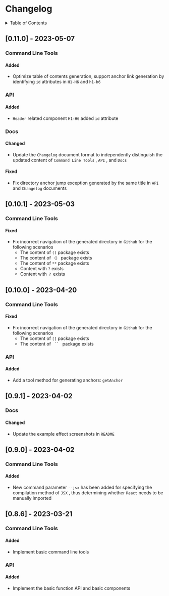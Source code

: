 
# Changelog

<details >
  <summary>Table of Contents</summary>

  &emsp;&emsp;[[0.11.0] - 2023-05-07](#0110---2023-05-07)<br/>
  &emsp;&emsp;&emsp;&emsp;[Command Line Tools](#0110-command-line-tools)<br/>
  &emsp;&emsp;&emsp;&emsp;&emsp;&emsp;[Added](#0110-command-line-tools-added)<br/>
  &emsp;&emsp;&emsp;&emsp;[API](#0110-api)<br/>
  &emsp;&emsp;&emsp;&emsp;&emsp;&emsp;[Added](#0110-api-added)<br/>
  &emsp;&emsp;&emsp;&emsp;[Docs](#0110-docs)<br/>
  &emsp;&emsp;&emsp;&emsp;&emsp;&emsp;[Changed](#0110-docs-changed)<br/>
  &emsp;&emsp;&emsp;&emsp;&emsp;&emsp;[Fixed](#0110-docs-fixed)<br/>
  &emsp;&emsp;[[0.10.1] - 2023-05-03](#0101---2023-05-03)<br/>
  &emsp;&emsp;&emsp;&emsp;[Command Line Tools](#0101-command-line-tools)<br/>
  &emsp;&emsp;&emsp;&emsp;&emsp;&emsp;[Fixed](#0101-command-line-tools-fixed)<br/>
  &emsp;&emsp;[[0.10.0] - 2023-04-20](#0100---2023-04-20)<br/>
  &emsp;&emsp;&emsp;&emsp;[Command Line Tools](#0100-command-line-tools)<br/>
  &emsp;&emsp;&emsp;&emsp;&emsp;&emsp;[Fixed](#0100-command-line-tools-fixed)<br/>
  &emsp;&emsp;&emsp;&emsp;[API](#0100-api)<br/>
  &emsp;&emsp;&emsp;&emsp;&emsp;&emsp;[Added](#0100-api-added)<br/>
  &emsp;&emsp;[[0.9.1] - 2023-04-02](#091---2023-04-02)<br/>
  &emsp;&emsp;&emsp;&emsp;[Docs](#091-docs)<br/>
  &emsp;&emsp;&emsp;&emsp;&emsp;&emsp;[Changed](#091-docs-changed)<br/>
  &emsp;&emsp;[[0.9.0] - 2023-04-02](#090---2023-04-02)<br/>
  &emsp;&emsp;&emsp;&emsp;[Command Line Tools](#090-command-line-tools)<br/>
  &emsp;&emsp;&emsp;&emsp;&emsp;&emsp;[Added](#090-command-line-tools-added)<br/>
  &emsp;&emsp;[[0.8.6] - 2023-03-21](#086---2023-03-21)<br/>
  &emsp;&emsp;&emsp;&emsp;[Command Line Tools](#086-command-line-tools)<br/>
  &emsp;&emsp;&emsp;&emsp;&emsp;&emsp;[Added](#086-command-line-tools-added)<br/>
  &emsp;&emsp;&emsp;&emsp;[API](#086-api)<br/>
  &emsp;&emsp;&emsp;&emsp;&emsp;&emsp;[Added](#086-api-added)<br/>

</details>

## [0.11.0] - 2023-05-07

<h3 id="0110-command-line-tools">Command Line Tools</h3>

<h4 id="0110-command-line-tools-added">Added</h4>

* Optimize table of contents generation, support anchor link generation by identifying  `id`  attributes in  `H1-H6`  and  `h1-h6` 


<h3 id="0110-api">API</h3>

<h4 id="0110-api-added">Added</h4>

*  `Header`  related component  `H1-H6`  added  `id`  attribute


<h3 id="0110-docs">Docs</h3>

<h4 id="0110-docs-changed">Changed</h4>

* Update the  `Changelog`  document format to independently distinguish the updated content of  `Command Line Tools` ,  `API` , and  `Docs` 


<h4 id="0110-docs-fixed">Fixed</h4>

* Fix directory anchor jump exception generated by the same title in  `API`  and  `Changelog`  documents


## [0.10.1] - 2023-05-03

<h3 id="0101-command-line-tools">Command Line Tools</h3>

<h4 id="0101-command-line-tools-fixed">Fixed</h4>

* Fix incorrect navigation of the generated directory in  `Github`  for the following scenarios
   * The content of  `()`  package exists
   * The content of  `（）`  package exists
   * The content of  `**`  package exists
   * Content with  `?`  exists
   * Content with  `？`  exists


## [0.10.0] - 2023-04-20

<h3 id="0100-command-line-tools">Command Line Tools</h3>

<h4 id="0100-command-line-tools-fixed">Fixed</h4>

* Fix incorrect navigation of the generated directory in  `Github`  for the following scenarios
   * The content of  `[]`  package exists
   * The content of <code> `` </code> package exists


<h3 id="0100-api">API</h3>

<h4 id="0100-api-added">Added</h4>

* Add a tool method for generating anchors:  `getAnchor` 


## [0.9.1] - 2023-04-02

<h3 id="091-docs">Docs</h3>

<h4 id="091-docs-changed">Changed</h4>

* Update the example effect screenshots in  `README` 


## [0.9.0] - 2023-04-02

<h3 id="090-command-line-tools">Command Line Tools</h3>

<h4 id="090-command-line-tools-added">Added</h4>

* New command parameter  `--jsx`  has been added for specifying the compilation method of  `JSX` , thus determining whether  `React`  needs to be manually imported


## [0.8.6] - 2023-03-21

<h3 id="086-command-line-tools">Command Line Tools</h3>

<h4 id="086-command-line-tools-added">Added</h4>

* Implement basic command line tools


<h3 id="086-api">API</h3>

<h4 id="086-api-added">Added</h4>

* Implement the basic function API and basic components

